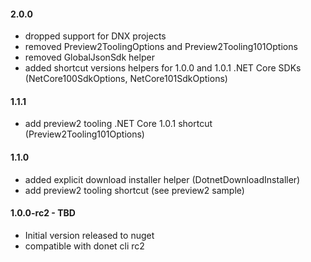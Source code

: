 #### 2.0.0
* dropped support for DNX projects
* removed Preview2ToolingOptions and Preview2Tooling101Options
* removed GlobalJsonSdk helper
* added shortcut versions helpers for 1.0.0 and 1.0.1 .NET Core SDKs (NetCore100SdkOptions, NetCore101SdkOptions)

#### 1.1.1
* add preview2 tooling .NET Core 1.0.1 shortcut (Preview2Tooling101Options)

#### 1.1.0
* added explicit download installer helper (DotnetDownloadInstaller)
* add preview2 tooling shortcut (see preview2 sample)

#### 1.0.0-rc2 - TBD
* Initial version released to nuget
* compatible with donet cli rc2
